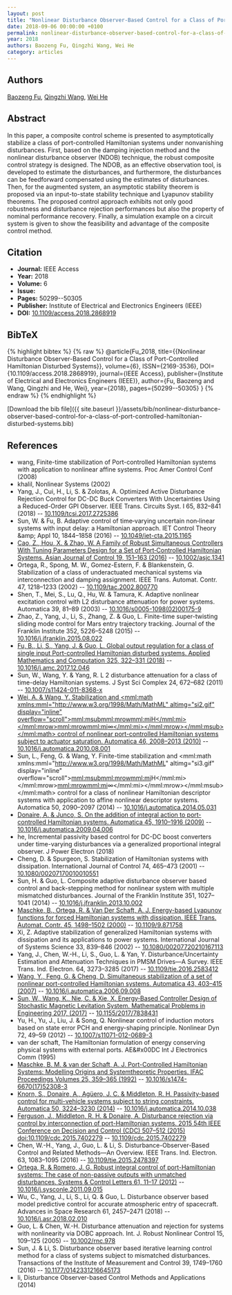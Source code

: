 ```yaml
---
layout: post
title: "Nonlinear Disturbance Observer-Based Control for a Class of Port-Controlled Hamiltonian Disturbed Systems"
date: 2018-09-06 00:00:00 +0100
permalink: nonlinear-disturbance-observer-based-control-for-a-class-of-port-controlled-hamiltonian-disturbed-systems
year: 2018
authors: Baozeng Fu, Qingzhi Wang, Wei He
category: articles
---
```

 
## Authors
[Baozeng Fu](authors/baozeng-fu), [Qingzhi Wang](authors/qingzhi-wang), [Wei He](authors/wei-he)
 
## Abstract
In this paper, a composite control scheme is presented to asymptotically stabilize a class of port-controlled Hamiltonian systems under nonvanishing disturbances. First, based on the damping injection method and the nonlinear disturbance observer (NDOB) technique, the robust composite control strategy is designed. The NDOB, as an effective observation tool, is developed to estimate the disturbances, and furthermore, the disturbances can be feedforward compensated using the estimates of disturbances. Then, for the augmented system, an asymptotic stability theorem is proposed via an input-to-state stability technique and Lyapunov stability theorems. The proposed control approach exhibits not only good robustness and disturbance rejection performances but also the property of nominal performance recovery. Finally, a simulation example on a circuit system is given to show the feasibility and advantage of the composite control method.
 
## Citation
- **Journal:** IEEE Access
- **Year:** 2018
- **Volume:** 6
- **Issue:** 
- **Pages:** 50299--50305
- **Publisher:** Institute of Electrical and Electronics Engineers (IEEE)
- **DOI:** [10.1109/access.2018.2868919](https://doi.org/10.1109/access.2018.2868919)
 
## BibTeX
{% highlight bibtex %}
{% raw %}
@article{Fu_2018,
  title={{Nonlinear Disturbance Observer-Based Control for a Class of Port-Controlled Hamiltonian Disturbed Systems}},
  volume={6},
  ISSN={2169-3536},
  DOI={10.1109/access.2018.2868919},
  journal={IEEE Access},
  publisher={Institute of Electrical and Electronics Engineers (IEEE)},
  author={Fu, Baozeng and Wang, Qingzhi and He, Wei},
  year={2018},
  pages={50299--50305}
}
{% endraw %}
{% endhighlight %}
 
[Download the bib file]({{ site.baseurl }}/assets/bib/nonlinear-disturbance-observer-based-control-for-a-class-of-port-controlled-hamiltonian-disturbed-systems.bib)
 
## References
- wang, Finite-time stabilization of Port-controlled Hamiltonian systems with application to nonlinear affine systems. Proc Amer Control Conf (2008)
- khalil, Nonlinear Systems (2002)
- Yang, J., Cui, H., Li, S. & Zolotas, A. Optimized Active Disturbance Rejection Control for DC-DC Buck Converters With Uncertainties Using a Reduced-Order GPI Observer. IEEE Trans. Circuits Syst. I 65, 832–841 (2018) -- [10.1109/tcsi.2017.2725386](https://doi.org/10.1109/tcsi.2017.2725386)
- Sun, W. & Fu, B. Adaptive control of time‐varying uncertain non‐linear systems with input delay: a Hamiltonian approach. IET Control Theory &amp;amp; Appl 10, 1844–1858 (2016) -- [10.1049/iet-cta.2015.1165](https://doi.org/10.1049/iet-cta.2015.1165)
- [Cao, Z., Hou, X. & Zhao, W. A Family of Robust Simultaneous Controllers With Tuning Parameters Design for a Set of Port‐Controlled Hamiltonian Systems. Asian Journal of Control 19, 151–163 (2016)](a-family-of-robust-simultaneous-controllers-with-tuning-parameters-design-for-a-set-of-port-controlled-hamiltonian-systems) -- [10.1002/asjc.1341](https://doi.org/10.1002/asjc.1341)
- Ortega, R., Spong, M. W., Gomez-Estern, F. & Blankenstein, G. Stabilization of a class of underactuated mechanical systems via interconnection and damping assignment. IEEE Trans. Automat. Contr. 47, 1218–1233 (2002) -- [10.1109/tac.2002.800770](https://doi.org/10.1109/tac.2002.800770)
- Shen, T., Mei, S., Lu, Q., Hu, W. & Tamura, K. Adaptive nonlinear excitation control with L2 disturbance attenuation for power systems. Automatica 39, 81–89 (2003) -- [10.1016/s0005-1098(02)00175-9](https://doi.org/10.1016/s0005-1098(02)00175-9)
- Zhao, Z., Yang, J., Li, S., Zhang, Z. & Guo, L. Finite-time super-twisting sliding mode control for Mars entry trajectory tracking. Journal of the Franklin Institute 352, 5226–5248 (2015) -- [10.1016/j.jfranklin.2015.08.022](https://doi.org/10.1016/j.jfranklin.2015.08.022)
- [Fu, B., Li, S., Yang, J. & Guo, L. Global output regulation for a class of single input Port-controlled Hamiltonian disturbed systems. Applied Mathematics and Computation 325, 322–331 (2018)](global-output-regulation-for-a-class-of-single-input-port-controlled-hamiltonian-disturbed-systems) -- [10.1016/j.amc.2017.12.046](https://doi.org/10.1016/j.amc.2017.12.046)
- Sun, W., Wang, Y. & Yang, R. L 2 disturbance attenuation for a class of time-delay Hamiltonian systems. J Syst Sci Complex 24, 672–682 (2011) -- [10.1007/s11424-011-8368-x](https://doi.org/10.1007/s11424-011-8368-x)
- [Wei, A. & Wang, Y. Stabilization and <mml:math xmlns:mml="http://www.w3.org/1998/Math/MathML" altimg="si2.gif" display="inline" overflow="scroll"><mml:msub><mml:mrow><mml:mi>H</mml:mi></mml:mrow><mml:mrow><mml:mi>∞</mml:mi></mml:mrow></mml:msub></mml:math> control of nonlinear port-controlled Hamiltonian systems subject to actuator saturation. Automatica 46, 2008–2013 (2010)](stabilization-and-h-control-of-nonlinear-port-controlled-hamiltonian-systems-subject-to-actuator-saturation) -- [10.1016/j.automatica.2010.08.001](https://doi.org/10.1016/j.automatica.2010.08.001)
- Sun, L., Feng, G. & Wang, Y. Finite-time stabilization and <mml:math xmlns:mml="http://www.w3.org/1998/Math/MathML" altimg="si3.gif" display="inline" overflow="scroll"><mml:msub><mml:mrow><mml:mi>H</mml:mi></mml:mrow><mml:mrow><mml:mi>∞</mml:mi></mml:mrow></mml:msub></mml:math> control for a class of nonlinear Hamiltonian descriptor systems with application to affine nonlinear descriptor systems. Automatica 50, 2090–2097 (2014) -- [10.1016/j.automatica.2014.05.031](https://doi.org/10.1016/j.automatica.2014.05.031)
- [Donaire, A. & Junco, S. On the addition of integral action to port-controlled Hamiltonian systems. Automatica 45, 1910–1916 (2009)](on-the-addition-of-integral-action-to-port-controlled-hamiltonian-systems) -- [10.1016/j.automatica.2009.04.006](https://doi.org/10.1016/j.automatica.2009.04.006)
- he, Incremental passivity based control for DC-DC boost converters under time-varying disturbances via a generalized proportional integral observer. J Power Electron (2018)
- Cheng, D. & Spurgeon, S. Stabilization of Hamiltonian systems with dissipation. International Journal of Control 74, 465–473 (2001) -- [10.1080/00207170010010551](https://doi.org/10.1080/00207170010010551)
- Sun, H. & Guo, L. Composite adaptive disturbance observer based control and back-stepping method for nonlinear system with multiple mismatched disturbances. Journal of the Franklin Institute 351, 1027–1041 (2014) -- [10.1016/j.jfranklin.2013.10.002](https://doi.org/10.1016/j.jfranklin.2013.10.002)
- [Maschke, B., Ortega, R. & Van Der Schaft, A. J. Energy-based Lyapunov functions for forced Hamiltonian systems with dissipation. IEEE Trans. Automat. Contr. 45, 1498–1502 (2000)](energy-based-lyapunov-functions-for-forced-hamiltonian-systems-with-dissipation) -- [10.1109/9.871758](https://doi.org/10.1109/9.871758)
- Xi, Z. Adaptive stabilization of generalized Hamiltonian systems with dissipation and its applications to power systems. International Journal of Systems Science 33, 839–846 (2002) -- [10.1080/00207720210167113](https://doi.org/10.1080/00207720210167113)
- Yang, J., Chen, W.-H., Li, S., Guo, L. & Yan, Y. Disturbance/Uncertainty Estimation and Attenuation Techniques in PMSM Drives—A Survey. IEEE Trans. Ind. Electron. 64, 3273–3285 (2017) -- [10.1109/tie.2016.2583412](https://doi.org/10.1109/tie.2016.2583412)
- [Wang, Y., Feng, G. & Cheng, D. Simultaneous stabilization of a set of nonlinear port-controlled Hamiltonian systems. Automatica 43, 403–415 (2007)](simultaneous-stabilization-of-a-set-of-nonlinear-port-controlled-hamiltonian-systems) -- [10.1016/j.automatica.2006.09.008](https://doi.org/10.1016/j.automatica.2006.09.008)
- [Sun, W., Wang, K., Nie, C. & Xie, X. Energy‐Based Controller Design of Stochastic Magnetic Levitation System. Mathematical Problems in Engineering 2017, (2017)](energy-based-controller-design-of-stochastic-magnetic-levitation-system) -- [10.1155/2017/7838431](https://doi.org/10.1155/2017/7838431)
- Yu, H., Yu, J., Liu, J. & Song, Q. Nonlinear control of induction motors based on state error PCH and energy-shaping principle. Nonlinear Dyn 72, 49–59 (2012) -- [10.1007/s11071-012-0689-3](https://doi.org/10.1007/s11071-012-0689-3)
- van der schaft, The Hamiltonian formulation of energy conserving physical systems with external ports. AE&#x00DC Int J Electronics Comm (1995)
- [Maschke, B. M. & van der Schaft, A. J. Port-Controlled Hamiltonian Systems: Modelling Origins and Systemtheoretic Properties. IFAC Proceedings Volumes 25, 359–365 (1992)](port-controlled-hamiltonian-systems-modelling-origins-and-systemtheoretic-properties) -- [10.1016/s1474-6670(17)52308-3](https://doi.org/10.1016/s1474-6670(17)52308-3)
- [Knorn, S., Donaire, A., Agüero, J. C. & Middleton, R. H. Passivity-based control for multi-vehicle systems subject to string constraints. Automatica 50, 3224–3230 (2014)](passivity-based-control-for-multi-vehicle-systems-subject-to-string-constraints) -- [10.1016/j.automatica.2014.10.038](https://doi.org/10.1016/j.automatica.2014.10.038)
- [Ferguson, J., Middleton, R. H. & Donaire, A. Disturbance rejection via control by interconnection of port-Hamiltonian systems. 2015 54th IEEE Conference on Decision and Control (CDC) 507–512 (2015) doi:10.1109/cdc.2015.7402279](disturbance-rejection-via-control-by-interconnection-of-port-hamiltonian-systems) -- [10.1109/cdc.2015.7402279](https://doi.org/10.1109/cdc.2015.7402279)
- Chen, W.-H., Yang, J., Guo, L. & Li, S. Disturbance-Observer-Based Control and Related Methods—An Overview. IEEE Trans. Ind. Electron. 63, 1083–1095 (2016) -- [10.1109/tie.2015.2478397](https://doi.org/10.1109/tie.2015.2478397)
- [Ortega, R. & Romero, J. G. Robust integral control of port-Hamiltonian systems: The case of non-passive outputs with unmatched disturbances. Systems &amp; Control Letters 61, 11–17 (2012)](robust-integral-control-of-port-hamiltonian-systems-the-case-of-non-passive-outputs-with-unmatched-disturbances) -- [10.1016/j.sysconle.2011.09.015](https://doi.org/10.1016/j.sysconle.2011.09.015)
- Wu, C., Yang, J., Li, S., Li, Q. & Guo, L. Disturbance observer based model predictive control for accurate atmospheric entry of spacecraft. Advances in Space Research 61, 2457–2471 (2018) -- [10.1016/j.asr.2018.02.010](https://doi.org/10.1016/j.asr.2018.02.010)
- Guo, L. & Chen, W.-H. Disturbance attenuation and rejection for systems with nonlinearity via DOBC approach. Int. J. Robust Nonlinear Control 15, 109–125 (2005) -- [10.1002/rnc.978](https://doi.org/10.1002/rnc.978)
- Sun, J. & Li, S. Disturbance observer based iterative learning control method for a class of systems subject to mismatched disturbances. Transactions of the Institute of Measurement and Control 39, 1749–1760 (2016) -- [10.1177/0142331216645173](https://doi.org/10.1177/0142331216645173)
- li, Disturbance Observer-based Control Methods and Applications (2014)

